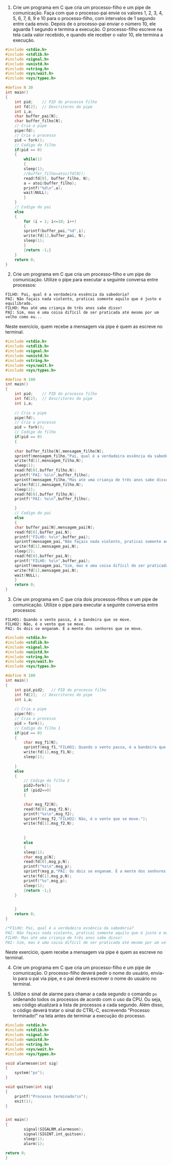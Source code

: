 1. Crie um programa em C que cria um processo-filho e um pipe de comunicação. Faça com que o processo-pai envie os valores 1, 2, 3, 4, 5, 6, 7, 8, 9 e 10 para o processo-filho, com intervalos de 1 segundo entre cada envio. Depois de o processo-pai enviar o número 10, ele aguarda 1 segundo e termina a execução. O processo-filho escreve na tela cada valor recebido, e quando ele receber o valor 10, ele termina a execução.

```C
#include <stdio.h>
#include <stdlib.h>
#include <signal.h>
#include <unistd.h>
#include <string.h>
#include <sys/wait.h>
#include <sys/types.h>

#define N 30
int main()
{
	int pid;	// PID do processo filho
	int fd[2];	// Descritores do pipe
	int i,a;
	char buffer_pai[N];
	char buffer_filho[N];
	// Cria o pipe
	pipe(fd);
	// Cria o processo
	pid = fork();
	// Codigo do filho
	if(pid == 0)
	{
		while(1)
		{
		sleep(1);
		//buffer_filho=atoi(fd[0]);
		read(fd[0], buffer_filho, N);
		a = atoi(buffer_filho);
		printf("%d\n",a);
		wait(NULL);
		}
	}
	// Codigo do pai
	else
	{
		for (i = 1; i<=10; i++)
		{
		sprintf(buffer_pai,"%d",i);
		write(fd[1],buffer_pai, N);
		sleep(1);
		}
		{return -1;}	
	}
	return 0;
}
```

2. Crie um programa em C que cria um processo-filho e um pipe de comunicação. Utilize o pipe para executar a seguinte conversa entre processos:

```
FILHO: Pai, qual é a verdadeira essência da sabedoria?
PAI: Não façais nada violento, praticai somente aquilo que é justo e equilibrado.
FILHO: Mas até uma criança de três anos sabe disso!
PAI: Sim, mas é uma coisa difícil de ser praticada até mesmo por um velho como eu...
```

Neste exercício, quem recebe a mensagem via pipe é quem as escreve no terminal.

```C
#include <stdio.h>
#include <stdlib.h>
#include <signal.h>
#include <unistd.h>
#include <string.h>
#include <sys/wait.h>
#include <sys/types.h>

#define N 100
int main()
{
	int pid;	// PID do processo filho
	int fd[2];	// Descritores do pipe
	int i,a;
	
	// Cria o pipe
	pipe(fd);
	// Cria o processo
	pid = fork();
	// Codigo do filho
	if(pid == 0)
	{
	
	char buffer_filho[N],mensagem_filho[N];
	sprintf(mensagem_filho,"Pai, qual é a verdadeira essência da sabedoria?");
	write(fd[1],mensagem_filho,N);
	sleep(1);
	read(fd[0],buffer_filho,N);
	printf("PAI: %s\n",buffer_filho);
	sprintf(mensagem_filho,"Mas até uma criança de três anos sabe disso!");
	write(fd[1],mensagem_filho,N);
	sleep(2);
	read(fd[0],buffer_filho,N);
	printf("PAI: %s\n",buffer_filho);

	}
	// Codigo do pai
	else
	{
	char buffer_pai[N],mensagem_pai[N];
	read(fd[0],buffer_pai,N);
	printf("FILHO: %s\n",buffer_pai);
	sprintf(mensagem_pai,"Não façais nada violento, praticai somente aquilo que é justo e equilibrado.");
	write(fd[1],mensagem_pai,N);
	sleep(2);
	read(fd[0],buffer_pai,N);
	printf("FILHO: %s\n",buffer_pai);
	sprintf(mensagem_pai,"Sim, mas é uma coisa difícil de ser praticada até mesmo por um velho como eu...");
	write(fd[1],mensagem_pai,N);
	wait(NULL);
	}
	return 0;
}
```
3. Crie um programa em C que cria dois processos-filhos e um pipe de comunicação. Utilize o pipe para executar a seguinte conversa entre processos:

```
FILHO1: Quando o vento passa, é a bandeira que se move.
FILHO2: Não, é o vento que se move.
PAI: Os dois se enganam. É a mente dos senhores que se move.
```
```C
#include <stdio.h>
#include <stdlib.h>
#include <signal.h>
#include <unistd.h>
#include <string.h>
#include <sys/wait.h>
#include <sys/types.h>

#define N 100
int main()
{
	int pid,pid2;	// PID do processo filho
	int fd[2];	// Descritores do pipe
	int i,a;
	
	// Cria o pipe
	pipe(fd);
	// Cria o processo
	pid = fork();
	// Codigo do filho 1
	if(pid == 0)
	{
		char msg_f1[N];
		sprintf(msg_f1,"FILHO1: Quando o vento passa, é a bandeira que se move.");
		write(fd[1],msg_f1,N);
		sleep(1);
		
	}
	else
	{
		// Codigo do filho 2
		pid2=fork();
		if (pid2==0)
		{

		char msg_f2[N];
		read(fd[0],msg_f2,N);
		printf("%s\n",msg_f2);
		sprintf(msg_f2,"FILHO2: Não, é o vento que se move.");
		write(fd[1],msg_f2,N);
		
		
		}
		else
		{
		sleep(1);
		char msg_p[N];
		read(fd[0],msg_p,N);
		printf("%s\n",msg_p);
		sprintf(msg_p,"PAI: Os dois se enganam. É a mente dos senhores que se move.");
		write(fd[1],msg_p,N);
		printf("%s",msg_p);
		sleep(1);
		{return -1;}
	}

		
	}
	return 0;
}

/*FILHO: Pai, qual é a verdadeira essência da sabedoria?
PAI: Não façais nada violento, praticai somente aquilo que é justo e equilibrado.
FILHO: Mas até uma criança de três anos sabe disso!
PAI: Sim, mas é uma coisa difícil de ser praticada até mesmo por um velho como eu...*/

```
Neste exercício, quem recebe a mensagem via pipe é quem as escreve no terminal.

4. Crie um programa em C que cria um processo-filho e um pipe de comunicação. O processo-filho deverá pedir o nome do usuário, envia-lo para o pai via pipe, e o pai deverá escrever o nome do usuário no terminal.

5. Utilize o sinal de alarme para chamar a cada segundo o comando `ps` ordenando todos os processos de acordo com o uso da CPU. Ou seja, seu código atualizará a lista de processos a cada segundo. Além disso, o código deverá tratar o sinal do CTRL-C, escrevendo "Processo terminado!" na tela antes de terminar a execução do processo.

```C
#include <stdio.h>
#include <stdlib.h>
#include <signal.h>
#include <unistd.h>
#include <string.h>
#include <sys/wait.h>
#include <sys/types.h>

void alarmeson(int sig)
{
	system("ps");
}

void quitson(int sig)
{
	printf("Processo terminado!\n");
	exit(1);
}


int main()
{	
		signal(SIGALRM,alarmeson);
		signal(SIGINT,int_quitson);
		sleep(1);
		alarm(1);

return 0;
}
```
